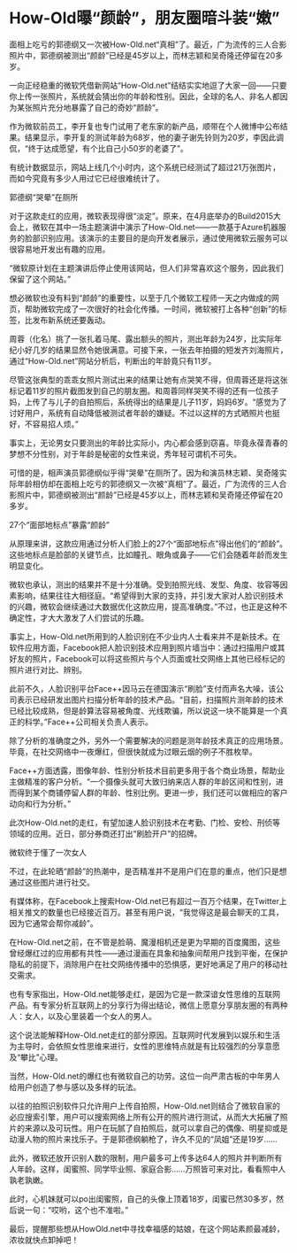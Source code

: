 # How-Old曝“颜龄”，朋友圈暗斗装“嫩”

面相上吃亏的郭德纲又一次被How-Old.net“真相”了。最近，广为流传的三人合影照片中，郭德纲被测出“颜龄”已经是45岁以上，而林志颖和吴奇隆还停留在20多岁。 

一向正经稳重的微软凭借新网站“How-Old.net”结结实实地逗了大家一回——只要你上传一张照片，系统就会猜出你的年龄和性别。因此，全球的名人、非名人都因为某张照片充分地暴露了自己的奇妙“颜龄”。 

作为微软前员工，李开复也专门试用了老东家的新产品，顺带在个人微博中公布结果。结果显示，李开复的测试年龄为68岁，他的妻子谢先铃则为20岁，李因此调侃，“终于达成愿望，有个比自己小50岁的老婆了”。 

有统计数据显示，网站上线几个小时内，这个系统已经测试了超过21万张图片，而如今究竟有多少人用过它已经很难统计了。 

郭德纲“哭晕”在厕所 

对于这款走红的应用，微软表现得很“淡定”。原来，在4月底举办的Build2015大会上，微软在其中一场主题演讲中演示了How-Old.net——一款基于Azure机器服务的脸部识别应用。该演示的主要目的是向开发者展示，通过使用微软云服务可以很容易地开发出有趣的应用。 

“微软原计划在主题演讲后停止使用该网站，但人们非常喜欢这个服务，因此我们保留了这个网站。” 

想必微软也没有料到“颜龄”的重要性，以至于几个微软工程师一天之内做成的网页，帮助微软完成了一次很好的社会化传播。一时间，微软被打上各种“创新”的标签，比发布新系统还要轰动。 

周蓉（化名）挑了一张扎着马尾、露出额头的照片，测出年龄为24岁，比实际年纪小好几岁的结果显然令她很满意。可接下来，一张去年拍摄的短发齐刘海照片，通过“How-Old.net”网站分析后，判断出的年龄竟只有11岁。 

尽管这张典型的乖乖女照片测试出来的结果让她有点哭笑不得，但周蓉还是将这张标记着11岁的照片截图发到自己的朋友圈。和周蓉同样哭笑不得的还有一位孩子妈，上传了与儿子的自拍照后，系统得出的结果是儿子11岁，妈妈6岁。“感觉为了讨好用户，系统有自动降低被测试者年龄的嫌疑。不过以这样的方式晒照片也挺好，不容易招人烦。” 

事实上，无论男女只要测出的年龄比实际小，内心都会感到窃喜。毕竟永葆青春的梦想不分性别，对于年龄是秘密的女性来说，秀年轻可谓机不可失。 

可惜的是，相声演员郭德纲似乎得“哭晕”在厕所了。因为和演员林志颖、吴奇隆实际年龄相仿却在面相上吃亏的郭德纲又一次被“真相”了。最近，广为流传的三人合影照片中，郭德纲被测出“颜龄”已经是45岁以上，而林志颖和吴奇隆还停留在20多岁。 

27个“面部地标点”暴露“颜龄” 

从原理来讲，这款应用通过分析人们脸上的27个“面部地标点”得出他们的“颜龄”。这些地标点是脸部的关键节点，比如瞳孔、眼角或鼻子——它们会随着年龄而发生明显变化。 

微软也承认，测出的结果并不是十分准确。受到拍照光线、发型、角度、妆容等因素影响，结果往往大相径庭。“希望得到大家的支持，并引发大家对人脸识别技术的兴趣，微软会继续通过大数据优化这款应用，提高准确度。”不过，也正是这种不确定性，才大大激发了人们尝试的乐趣。 

事实上，How-Old.net所用到的人脸识别在不少业内人士看来并不是新技术。在软件应用方面，Facebook把人脸识别技术应用到照片墙当中：通过扫描用户或其好友的照片，Facebook可以将这些照片与个人页面或社交网络上其他已经标记的照片进行对比、辨别。 

此前不久，人脸识别平台Face++因马云在德国演示“刷脸”支付而声名大噪，该公司表示已经研发出图片扫描分析年龄的技术产品。“目前，扫描照片测年龄的技术已经比较成熟，但是龄算法容易被角度、光线欺骗，所以说这一块不能算是一个真正的科学。”Face++公司相关负责人表示。 

除了分析的准确度之外，另外一个需要解决的问题是测年龄技术真正的应用场景。毕竟，在社交网络中一夜爆红，但很快就成为过眼云烟的例子不胜枚举。 

Face++方面透露，图像年龄、性别分析技术目前更多用于各个商业场景，帮助业主做精准的客户分析。“一个摄像头就可大致归纳来店人群的年龄区间和性别，进而得到某个商铺停留人群的年龄、性别比例。更进一步，我们还可以做相应的客户动向和行为分析。” 

此次How-Old.net的走红，有望加速人脸识别技术在考勤、门检、安检、刑侦等领域的应用。近日，部分券商还打出“刷脸开户”的招牌。 

微软终于懂了一次女人 

不过，在此轮晒“颜龄”的热潮中，是否精准并不是用户们在意的重点，他们只是想通过这些图片进行社交。 

有媒体称，在Facebook上搜索How-Old.net已有超过一百万个结果，在Twitter上相关推文的数量也已经接近百万。甚至有用户说，“我觉得这是最会聊天的工具，因为它通常会帮你减龄”。 

在How-Old.net之前，在不管是脸萌、魔漫相机还是更为早期的百度魔图，这些曾经爆红过的应用都有共性——通过漫画在具象和抽象间帮用户找到平衡，在保护隐私的前提下，消除用户在社交网络传播中的恐惧感，更好地满足了用户的移动社交需求。 

也有专家指出，How-Old.net能够走红，是因为它是一款深谙女性思维的互联网产品。有专家分析互联网上的分享行为得出结论，微信上愿意分享朋友圈的有两种人：女人，以及心里装着一个女人的男人。 

这个说法能解释How-Old.net走红的部分原因。互联网时代发展到以娱乐和生活为主导时，会依照女性思维来进行，女性的思维特点就是有比较强烈的分享意愿及“攀比”心理。 

当然，How-Old.net的爆红也有微软自己的功劳。这位一向严肃古板的中年男人给用户创造了参与感以及多样的玩法。 

以往的拍照识别软件只允许用户上传自拍照，How-Old.net则结合了微软自家的必应搜索引擎，用户可以搜索网络上所有公开的照片进行测试，从而大大拓展了照片的来源以及可玩性。用户在玩腻了自拍照后，就可以拿自己的偶像、明星抑或是动漫人物的照片来找乐子。于是郭德纲躺枪了，许久不见的“凤姐”还是19岁…… 

此外，微软还放开识别人数的限制，用户最多可上传多达64人的照片并判断所有人年龄。这样，闺蜜照、同学毕业照、家庭合影……万照皆可来对比，看看照中人孰老孰嫩。 

此时，心机妹就可以po出闺蜜照，自己的头像上顶着18岁，闺蜜已然30多岁，然后说一句：“哎哟，这个也不准啦。” 

最后，提醒那些想从HowOld.net中寻找幸福感的姑娘，在这个网站素颜最减龄，浓妆就快点卸掉吧！